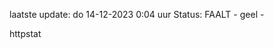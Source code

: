laatste update: 
do 14-12-2023  0:04   uur 
Status: FAALT - geel - 
<div class="service Y">httpstat</div>